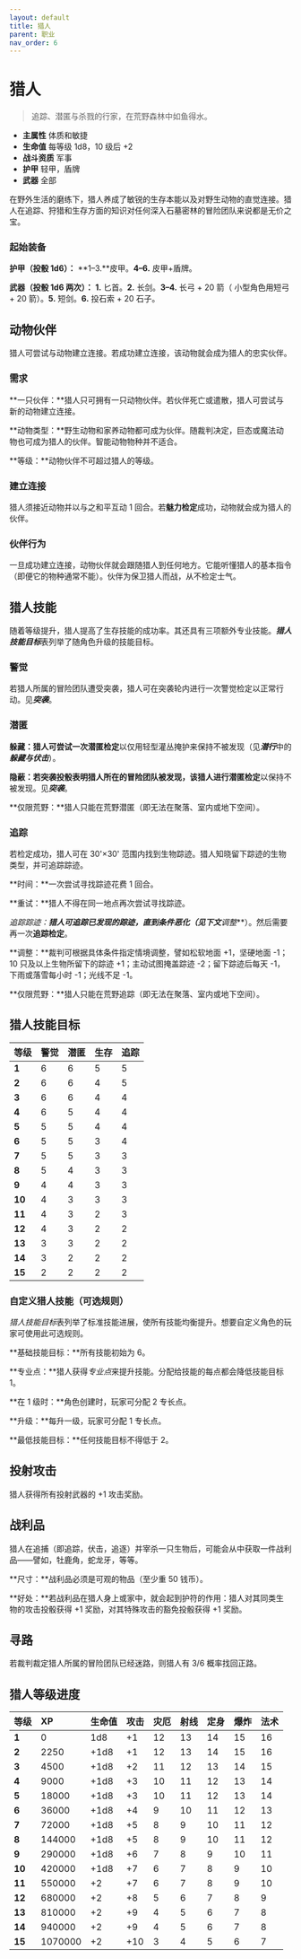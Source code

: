 ```yaml
---
layout: default
title: 猎人
parent: 职业
nav_order: 6
---
```


# 猎人

> 追踪、潜匿与杀戮的行家，在荒野森林中如鱼得水。

- **主属性**	体质和敏捷
- **生命值**	每等级 1d8，10 级后 +2
- **战斗资质**	军事
- **护甲**	轻甲，盾牌
- **武器**	全部

在野外生活的磨练下，猎人养成了敏锐的生存本能以及对野生动物的直觉连接。猎人在追踪、狩猎和生存方面的知识对任何深入石墓密林的冒险团队来说都是无价之宝。

### 起始装备

**护甲（投骰 1d6）：** **1–3.**皮甲。**4–6.** 皮甲+盾牌。

**武器（投骰 1d6 两次）：** **1.** 匕首。**2.** 长剑。**3–4.** 长弓 + 20 箭（ 小型角色用短弓 + 20 箭）。**5.** 短剑。**6.** 投石索 + 20 石子。

## 动物伙伴

猎人可尝试与动物建立连接。若成功建立连接，该动物就会成为猎人的忠实伙伴。

### 需求

**一只伙伴：**猎人只可拥有一只动物伙伴。若伙伴死亡或遣散，猎人可尝试与新的动物建立连接。

**动物类型：**野生动物和家养动物都可成为伙伴。随裁判决定，巨态或魔法动物也可成为猎人的伙伴。智能动物物种并不适合。

**等级：**动物伙伴不可超过猎人的等级。

### 建立连接

猎人须接近动物并以与之和平互动 1 回合。若**魅力检定**成功，动物就会成为猎人的伙伴。

### 伙伴行为

一旦成功建立连接，动物伙伴就会跟随猎人到任何地方。它能听懂猎人的基本指令（即便它的物种通常不能）。伙伴为保卫猎人而战，从不检定士气。

## 猎人技能

随着等级提升，猎人提高了生存技能的成功率。其还具有三项额外专业技能。***猎人技能目标***表列举了随角色升级的技能目标。

### 警觉

若猎人所属的冒险团队遭受突袭，猎人可在突袭轮内进行一次警觉检定以正常行动。见***突袭***。

### 潜匿

**躲藏：**猎人可尝试一次**潜匿检定**以仅用轻型灌丛掩护来保持不被发现（见***潜行***中的***躲藏与伏击***）。

**隐蔽：**若突袭投骰表明猎人所在的冒险团队被发现，该猎人进行**潜匿检定**以保持不被发现。见***突袭***。

**仅限荒野：**猎人只能在荒野潜匿（即无法在聚落、室内或地下空间）。

### 追踪

若检定成功，猎人可在 30'×30' 范围内找到生物踪迹。猎人知晓留下踪迹的生物类型，并可追踪踪迹。

**时间：**一次尝试寻找踪迹花费 1 回合。

**重试：**猎人不得在同一地点再次尝试寻找踪迹。

**追踪踪迹：**猎人可追踪已发现的踪迹，直到条件恶化（见下文***调整***）。然后需要再一次**追踪检定**。

**调整：**裁判可根据具体条件指定情境调整，譬如松软地面 +1，坚硬地面 -1；10 只及以上生物所留下的踪迹 +1；主动试图掩盖踪迹 -2；留下踪迹后每天 -1，下雨或落雪每小时 -1；光线不足 -1。

**仅限荒野：**猎人只能在荒野追踪（即无法在聚落、室内或地下空间）。

## 猎人技能目标

| **等级** | **警觉** | **潜匿** | **生存** | **追踪** |
| :---- | :-------- | :------- | :------- | :------- |
| **1** | 6 | 6 | 5 | 5 |
| **2** | 6 | 6 | 4 | 5 |
| **3** | 6 | 6 | 4 | 4 |
| **4** | 6 | 5 | 4 | 4 |
| **5** | 5 | 5 | 4 | 4 |
| **6** | 5 | 5 | 3 | 4 |
| **7** | 5 | 5 | 3 | 3 |
| **8** | 5 | 4 | 3 | 3 |
| **9** | 4 | 4 | 3 | 3 |
| **10** | 4 | 3 | 3 | 3 |
| **11** | 4 | 3 | 2 | 3 |
| **12** | 4 | 3 | 2 | 2 |
| **13** | 3 | 3 | 2 | 2 |
| **14** | 3 | 2 | 2 | 2 |
| **15** | 2 | 2 | 2 | 2 |

### 自定义猎人技能（可选规则）

*猎人技能目标*表列举了标准技能进展，使所有技能均衡提升。想要自定义角色的玩家可使用此可选规则。

**基础技能目标：**所有技能初始为 6。

**专业点：**猎人获得*专业点*来提升技能。分配给技能的每点都会降低技能目标 1。

**在 1 级时：**角色创建时，玩家可分配 2 专长点。

**升级：**每升一级，玩家可分配 1 专长点。

**最低技能目标：**任何技能目标不得低于 2。

## 投射攻击

猎人获得所有投射武器的 +1 攻击奖励。

## 战利品

猎人在追捕（即追踪，伏击，追逐）并宰杀一只生物后，可能会从中获取一件战利品——譬如，牡鹿角，蛇龙牙，等等。

**尺寸：**战利品必须是可观的物品（至少重 50 钱币）。

**好处：**若战利品在猎人身上或家中，就会起到护符的作用：猎人对其同类生物的攻击投骰获得 +1 奖励，对其特殊攻击的豁免投骰获得 +1 奖励。

## 寻路

若裁判裁定猎人所属的冒险团队已经迷路，则猎人有 3/6 概率找回正路。

## 猎人等级进度

| **等级** | **XP** | **生命值** | **攻击** | **灾厄** | **射线** | **定身** | **爆炸** | **法术** |
| :----- | :-------- | :--------- | :----- | :--- | :--- | :--- | :---- | :---- |
| **1** | 0 | 1d8 | +1 | 12 | 13 | 14 | 15 | 16 |
| **2** | 2250 | +1d8 | +1 | 12 | 13 | 14 | 15 | 16 |
| **3** | 4500 | +1d8 | +2 | 11 | 12 | 13 | 14 | 15 |
| **4** | 9000 | +1d8 | +3 | 10 | 11 | 12 | 13 | 14 |
| **5** | 18000 | +1d8 | +3 | 10 | 11 | 12 | 13 | 14 |
| **6** | 36000 | +1d8 | +4 | 9 | 10 | 11 | 12 | 13 |
| **7** | 72000 | +1d8 | +5 | 8 | 9 | 10 | 11 | 12 |
| **8** | 144000 | +1d8 | +5 | 8 | 9 | 10 | 11 | 12 |
| **9** | 290000 | +1d8 | +6 | 7 | 8 | 9 | 10 | 11 |
| **10** | 420000 | +1d8 | +7 | 6 | 7 | 8 | 9 | 10 |
| **11** | 550000 | +2 | +7 | 6 | 7 | 8 | 9 | 10 |
| **12** | 680000 | +2 | +8 | 5 | 6 | 7 | 8 | 9 |
| **13** | 810000 | +2 | +9 | 4 | 5 | 6 | 7 | 8 |
| **14** | 940000 | +2 | +9 | 4 | 5 | 6 | 7 | 8 |
| **15** | 1070000 | +2 | +10 | 3 | 4 | 5 | 6 | 7 |
